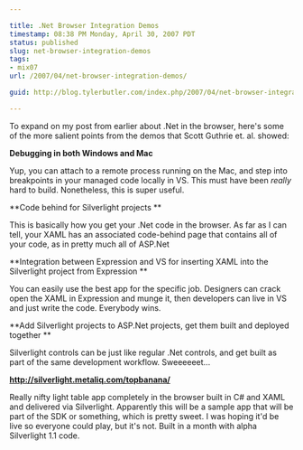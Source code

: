 ```yaml
---

title: .Net Browser Integration Demos
timestamp: 08:38 PM Monday, April 30, 2007 PDT
status: published
slug: net-browser-integration-demos
tags:
- mix07
url: /2007/04/net-browser-integration-demos/

guid: http://blog.tylerbutler.com/index.php/2007/04/net-browser-integration-demos/

---
```


To expand on my post from earlier about .Net in the browser, here's some of
the more salient points from the demos that Scott Guthrie et. al. showed:

**Debugging in both Windows and Mac**

Yup, you can attach to a remote process running on the Mac, and step into
breakpoints in your managed code locally in VS. This must have been _really_
hard to build. Nonetheless, this is super useful.

**Code behind for Silverlight projects **

This is basically how you get your .Net code in the browser. As far as I can
tell, your XAML has an associated code-behind page that contains all of your
code, as in pretty much all of ASP.Net

**Integration between Expression and VS for inserting XAML into the Silverlight project from Expression **

You can easily use the best app for the specific job. Designers can crack open
the XAML in Expression and munge it, then developers can live in VS and just
write the code. Everybody wins.

**Add Silverlight projects to ASP.Net projects, get them built and deployed together **

Silverlight controls can be just like regular .Net controls, and get built as
part of the same development workflow. Sweeeeeet...

**http://silverlight.metaliq.com/topbanana/**

Really nifty light table app completely in the browser built in C# and XAML
and delivered via Silverlight. Apparently this will be a sample app that will
be part of the SDK or something, which is pretty sweet. I was hoping it'd be
live so everyone could play, but it's not. Built in a month with alpha
Silverlight 1.1 code.
